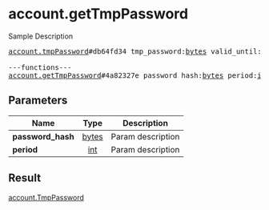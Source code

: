 # account.getTmpPassword

Sample Description

<pre>
<a href="../constructor/account.tmpPassword.md">account.tmpPassword</a>#db64fd34 tmp_password:<a href="../type/bytes.md">bytes</a> valid_until:<a href="../type/int.md">int</a> = <a href="../type/account.TmpPassword.md">account.TmpPassword</a>;

---functions---
<a href="../method/account.getTmpPassword.md">account.getTmpPassword</a>#4a82327e password_hash:<a href="../type/bytes.md">bytes</a> period:<a href="../type/int.md">int</a> = <a href="../type/account.TmpPassword.md">account.TmpPassword</a>;</pre>
## Parameters

| Name | Type | Description |
|------|:----:|-------------|
| **password_hash** | <a href="../type/bytes.md">bytes</a> | Param description |
| **period** | <a href="../type/int.md">int</a> | Param description |

## Result

<a href="../type/account.TmpPassword.md">account.TmpPassword</a>

